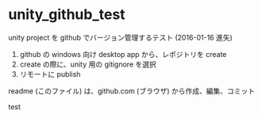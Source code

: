 # unity_github_test

unity project を github でバージョン管理するテスト (2016-01-16 進矢)

1. github の windows 向け desktop app から、レポジトリを create
2. create の際に、unity 用の gitignore を選択
3. リモートに publish

readme (このファイル) は、github.com (ブラウザ) から作成、編集、コミット



test
